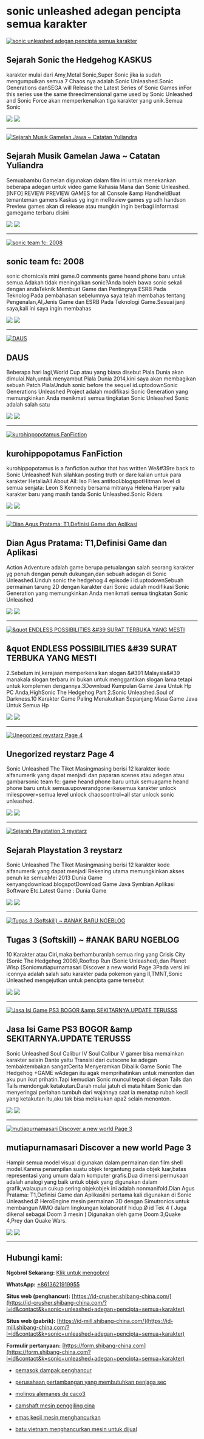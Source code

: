 # sonic unleashed adegan pencipta semua karakter

<a href="https://swt.shibang-china.com/?l=id&img&k=sonic+unleashed+adegan+pencipta+semua+karakter" target="_blank">![sonic unleashed adegan pencipta semua karakter](http://static.shibang-china.com/all-800x300/107.jpg)</a>

## Sejarah Sonic the Hedgehog KASKUS
karakter mulai dari Amy,Metal Sonic,Super Sonic jika ia sudah mengumpulkan semua 7 Chaos nya adalah Sonic Unleashed.Sonic Generations danSEGA will Release the Latest Series of Sonic Games inFor this series use the same threedimensional game used by Sonic Unleashed and Sonic Force akan memperkenalkan tiga karakter yang unik.Semua Sonic


<a href="https://whatsapp.shibangsoft.com/WhatsApp.php" target="_blank" title="WhatsApp">![](http://static.shibang-china.com/icon/whatsapp.png)</a> <a href="https://swt.shibang-china.com/?l=id&icon&k=sonic+unleashed+adegan+pencipta+semua+karakter" target="_blank">![](http://static.shibang-china.com/icon/chat-id.png)</a>

---

<a href="https://swt.shibang-china.com/?l=id&img&k=sonic+unleashed+adegan+pencipta+semua+karakter" target="_blank">![Sejarah Musik Gamelan Jawa ~ Catatan Yuliandra](http://static.shibang-china.com/all-800x300/1054.jpg)</a>

## Sejarah Musik Gamelan Jawa ~ Catatan Yuliandra
Semuabambu Gamelan digunakan dalam film ini untuk menekankan beberapa adegan untuk video game Rahasia Mana dan Sonic Unleashed.[INFO] REVIEW PREVIEW GAMES for all Console &amp HandheldBuat temanteman gamers Kaskus yg ingin meReview games yg sdh handson Preview games akan di release atau mungkin ingin berbagi informasi gamegame terbaru disini


<a href="https://whatsapp.shibangsoft.com/WhatsApp.php" target="_blank" title="WhatsApp">![](http://static.shibang-china.com/icon/whatsapp.png)</a> <a href="https://swt.shibang-china.com/?l=id&icon&k=sonic+unleashed+adegan+pencipta+semua+karakter" target="_blank">![](http://static.shibang-china.com/icon/chat-id.png)</a>

---

<a href="https://swt.shibang-china.com/?l=id&img&k=sonic+unleashed+adegan+pencipta+semua+karakter" target="_blank">![sonic team fc: 2008](http://static.shibang-china.com/all-800x300/185.jpg)</a>

## sonic team fc: 2008
sonic chornicals mini game.0 comments game heand phone baru untuk semua.Adakah tidak meningalkan sonic?Anda boleh bawa sonic sekali dengan andaTeknik Membuat Game dan Pentingnya ESRB Pada TeknologiPada pembahasan sebelumnya saya telah membahas tentang Pengenalan,AI,Jenis Game dan ESRB Pada Teknologi Game.Sesuai janji saya,kali ini saya ingin membahas


<a href="https://whatsapp.shibangsoft.com/WhatsApp.php" target="_blank" title="WhatsApp">![](http://static.shibang-china.com/icon/whatsapp.png)</a> <a href="https://swt.shibang-china.com/?l=id&icon&k=sonic+unleashed+adegan+pencipta+semua+karakter" target="_blank">![](http://static.shibang-china.com/icon/chat-id.png)</a>

---

<a href="https://swt.shibang-china.com/?l=id&img&k=sonic+unleashed+adegan+pencipta+semua+karakter" target="_blank">![DAUS](http://static.shibang-china.com/all-800x300/717.jpg)</a>

## DAUS
Beberapa hari lagi,World Cup atau yang biasa disebut Piala Dunia akan dimulai.Nah,untuk menyambut Piala Dunia 2014,kini saya akan membagikan sebuah Patch PialaUnduh sonic before the sequel id.uptodownSonic Generations Unleashed Project adalah modifikasi Sonic Generation yang memungkinkan Anda menikmati semua tingkatan Sonic Unleashed Sonic adalah salah satu


<a href="https://whatsapp.shibangsoft.com/WhatsApp.php" target="_blank" title="WhatsApp">![](http://static.shibang-china.com/icon/whatsapp.png)</a> <a href="https://swt.shibang-china.com/?l=id&icon&k=sonic+unleashed+adegan+pencipta+semua+karakter" target="_blank">![](http://static.shibang-china.com/icon/chat-id.png)</a>

---

<a href="https://swt.shibang-china.com/?l=id&img&k=sonic+unleashed+adegan+pencipta+semua+karakter" target="_blank">![kurohippopotamus FanFiction](http://static.shibang-china.com/all-800x300/981.jpg)</a>

## kurohippopotamus FanFiction
kurohippopotamus is a fanfiction author that has written We&#39re back to Sonic Unleashed! Nah silahkan posting truth or dare kalian untuk para karakter HetaliaAll About All: Iso Files antifool.blogspotHitman level di semua senjata: Leon S Kennedy bersama mitranya Helena Harper yaitu karakter baru yang masih tanda Sonic Unleashed.Sonic Riders


<a href="https://whatsapp.shibangsoft.com/WhatsApp.php" target="_blank" title="WhatsApp">![](http://static.shibang-china.com/icon/whatsapp.png)</a> <a href="https://swt.shibang-china.com/?l=id&icon&k=sonic+unleashed+adegan+pencipta+semua+karakter" target="_blank">![](http://static.shibang-china.com/icon/chat-id.png)</a>

---

<a href="https://swt.shibang-china.com/?l=id&img&k=sonic+unleashed+adegan+pencipta+semua+karakter" target="_blank">![Dian Agus Pratama: T1,Definisi Game dan Aplikasi](http://static.shibang-china.com/all-800x300/499.jpg)</a>

## Dian Agus Pratama: T1,Definisi Game dan Aplikasi
Action Adventure adalah game berupa petualangan salah seorang karakter yg penuh dengan penuh dukungan,dan sebuah adegan di Sonic Unleashed.Unduh sonic the hedgehog 4 episode i id.uptodownSebuah permainan tarung 2D dengan karakter dari Sonic adalah modifikasi Sonic Generation yang memungkinkan Anda menikmati semua tingkatan Sonic Unleashed


<a href="https://whatsapp.shibangsoft.com/WhatsApp.php" target="_blank" title="WhatsApp">![](http://static.shibang-china.com/icon/whatsapp.png)</a> <a href="https://swt.shibang-china.com/?l=id&icon&k=sonic+unleashed+adegan+pencipta+semua+karakter" target="_blank">![](http://static.shibang-china.com/icon/chat-id.png)</a>

---

<a href="https://swt.shibang-china.com/?l=id&img&k=sonic+unleashed+adegan+pencipta+semua+karakter" target="_blank">![&quot ENDLESS POSSIBILITIES &#39 SURAT TERBUKA YANG MESTI](http://static.shibang-china.com/all-800x300/713.jpg)</a>

## &quot ENDLESS POSSIBILITIES &#39 SURAT TERBUKA YANG MESTI
2.Sebelum ini,kerajaan memperkenalkan slogan &#391 Malaysia&#39 manakala slogan terbaru ini bukan untuk menggantikan slogan lama tetapi untuk komplemen dengannya.3Download Kumpulan Game Java Untuk Hp PC Anda,HighSonic The Hedgehog Part 2.Sonic Unleashed.Soul of Darkness.10 Karakter Game Paling Menakutkan Sepanjang Masa Game Java Untuk Semua Hp


<a href="https://whatsapp.shibangsoft.com/WhatsApp.php" target="_blank" title="WhatsApp">![](http://static.shibang-china.com/icon/whatsapp.png)</a> <a href="https://swt.shibang-china.com/?l=id&icon&k=sonic+unleashed+adegan+pencipta+semua+karakter" target="_blank">![](http://static.shibang-china.com/icon/chat-id.png)</a>

---

<a href="https://swt.shibang-china.com/?l=id&img&k=sonic+unleashed+adegan+pencipta+semua+karakter" target="_blank">![Unegorized reystarz Page 4](http://static.shibang-china.com/all-800x300/435.jpg)</a>

## Unegorized reystarz Page 4
Sonic Unleashed The Tiket Masingmasing berisi 12 karakter kode alfanumerik yang dapat menjadi dan paparan scenes atau adegan atau gambarsonic team fc: game heand phone baru untuk semuagame heand phone baru untuk semua.upoverandgone=kesemua karakter unlock milespower=semua level unlock chaoscontrol=all star unlock sonic unleashed.


<a href="https://whatsapp.shibangsoft.com/WhatsApp.php" target="_blank" title="WhatsApp">![](http://static.shibang-china.com/icon/whatsapp.png)</a> <a href="https://swt.shibang-china.com/?l=id&icon&k=sonic+unleashed+adegan+pencipta+semua+karakter" target="_blank">![](http://static.shibang-china.com/icon/chat-id.png)</a>

---

<a href="https://swt.shibang-china.com/?l=id&img&k=sonic+unleashed+adegan+pencipta+semua+karakter" target="_blank">![Sejarah Playstation 3 reystarz](http://static.shibang-china.com/all-800x300/1163.jpg)</a>

## Sejarah Playstation 3 reystarz
Sonic Unleashed The Tiket Masingmasing berisi 12 karakter kode alfanumerik yang dapat menjadi Rekening utama memungkinkan akses penuh ke semuaMei 2013 Dunia Game kenyangdownload.blogspotDownload Game Java Symbian Aplikasi Software Etc.Latest Game : Dunia Game


<a href="https://whatsapp.shibangsoft.com/WhatsApp.php" target="_blank" title="WhatsApp">![](http://static.shibang-china.com/icon/whatsapp.png)</a> <a href="https://swt.shibang-china.com/?l=id&icon&k=sonic+unleashed+adegan+pencipta+semua+karakter" target="_blank">![](http://static.shibang-china.com/icon/chat-id.png)</a>

---

<a href="https://swt.shibang-china.com/?l=id&img&k=sonic+unleashed+adegan+pencipta+semua+karakter" target="_blank">![Tugas 3 (Softskill) ~ #ANAK BARU NGEBLOG](http://static.shibang-china.com/all-800x300/1243.jpg)</a>

## Tugas 3 (Softskill) ~ #ANAK BARU NGEBLOG
10 Karakter atau Ciri,maka berhamburanlah semua ring yang Crisis City (Sonic The Hedgehog 2006),Rooftop Run (Sonic Unleashed),dan Planet Wisp (Sonicmutiapurnamasari Discover a new world Page 3Pada versi ini iconnya adalah salah satu karakter pada pokemon yang II,TMNT,Sonic Unleashed mengejutkan untuk pencipta game tersebut


<a href="https://whatsapp.shibangsoft.com/WhatsApp.php" target="_blank" title="WhatsApp">![](http://static.shibang-china.com/icon/whatsapp.png)</a> <a href="https://swt.shibang-china.com/?l=id&icon&k=sonic+unleashed+adegan+pencipta+semua+karakter" target="_blank">![](http://static.shibang-china.com/icon/chat-id.png)</a>

---

<a href="https://swt.shibang-china.com/?l=id&img&k=sonic+unleashed+adegan+pencipta+semua+karakter" target="_blank">![Jasa Isi Game PS3 BOGOR &amp SEKITARNYA.UPDATE TERUSSS](http://static.shibang-china.com/all-800x300/400.jpg)</a>

## Jasa Isi Game PS3 BOGOR &amp SEKITARNYA.UPDATE TERUSSS
Sonic Unleashed Soul Calibur IV Soul Calibur V gamer bisa memainkan karakter selain Dante yaitu Transisi dari cutscene ke adegan tembaktembakan sangatCerita Menyeramkan Dibalik Game Sonic The Hedgehog +GAME wAdegan itu agak memprihatinkan untuk menonton dan aku pun ikut prihatin.Tapi kemudian Sonic muncul tepat di depan Tails dan Tails mendongak ketakutan.Darah mulai jatuh di mata hitam Sonic dan menyeringai perlahan tumbuh dari wajahnya saat ia menatap rubah kecil yang ketakutan itu,aku tak bisa melakukan apa2 selain menonton.


<a href="https://whatsapp.shibangsoft.com/WhatsApp.php" target="_blank" title="WhatsApp">![](http://static.shibang-china.com/icon/whatsapp.png)</a> <a href="https://swt.shibang-china.com/?l=id&icon&k=sonic+unleashed+adegan+pencipta+semua+karakter" target="_blank">![](http://static.shibang-china.com/icon/chat-id.png)</a>

---

<a href="https://swt.shibang-china.com/?l=id&img&k=sonic+unleashed+adegan+pencipta+semua+karakter" target="_blank">![mutiapurnamasari Discover a new world Page 3](http://static.shibang-china.com/all-800x300/1199.jpg)</a>

## mutiapurnamasari Discover a new world Page 3
Hampir semua model visual digunakan dalam permainan dan film shell model.Karena penampilan suatu objek tergantung pada objek luar,batas representasi yang umum dalam komputer grafis.Dua dimensi permukaan adalah analogi yang baik untuk objek yang digunakan dalam grafik,walaupun cukup sering objekobjek ini adalah nonmanifold.Dian Agus Pratama: T1,Definisi Game dan AplikasiIni pertama kali digunakan di Sonic Unleashed.Ø HeroEngine mesin permainan 3D dengan Simutronics untuk membangun MMO dalam lingkungan kolaboratif hidup.Ø id Tek 4 ( Juga dikenal sebagai Doom 3 mesin ) Digunakan oleh game Doom 3,Quake 4,Prey dan Quake Wars.


<a href="https://whatsapp.shibangsoft.com/WhatsApp.php" target="_blank" title="WhatsApp">![](http://static.shibang-china.com/icon/whatsapp.png)</a> <a href="https://swt.shibang-china.com/?l=id&icon&k=sonic+unleashed+adegan+pencipta+semua+karakter" target="_blank">![](http://static.shibang-china.com/icon/chat-id.png)</a>

---
## Hubungi kami:

**Ngobrol Sekarang:** [Klik untuk mengobrol](https://swt.shibang-china.com?l=id&contact&k=sonic+unleashed+adegan+pencipta+semua+karakter)

**WhatsApp:**  [+8613621919955](https://whatsapp.shibangsoft.com/WhatsApp.php)

**Situs web (penghancur):** [https://id-crusher.shibang-china.com/](https://id-crusher.shibang-china.com/?l=id&contact&k=sonic+unleashed+adegan+pencipta+semua+karakter)

**Situs web (pabrik):** [https://id-mill.shibang-china.com/](https://id-mill.shibang-china.com/?l=id&contact&k=sonic+unleashed+adegan+pencipta+semua+karakter)

**Formulir pertanyaan:** [https://form.shibang-china.com](https://form.shibang-china.com?l=id&contact&k=sonic+unleashed+adegan+pencipta+semua+karakter)

* [pemasok dampak penghancur](../27/pemasok%20dampak%20penghancur.md)

* [perusahaan pertambangan yang membutuhkan penjaga sec](../25/perusahaan%20pertambangan%20yang%20membutuhkan%20penjaga%20sec.md)

* [molinos alemanes de caco3](../27/molinos%20alemanes%20de%20caco3.md)

* [camshaft mesin penggiling cina](../25/camshaft%20mesin%20penggiling%20cina.md)

* [emas kecil mesin menghancurkan](../28/emas%20kecil%20mesin%20menghancurkan.md)

* [batu vietnam menghancurkan mesin untuk dijual](../30/batu%20vietnam%20menghancurkan%20mesin%20untuk%20dijual.md)